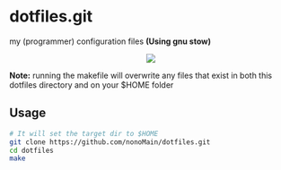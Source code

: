 # dotfiles.git
my (programmer) configuration files
**(Using gnu stow)**
<p align="center">
  <img src="https://img.shields.io/github/repo-size/nonomain/dotfiles?style=for-the-badge">
</p>

**Note:** running the makefile will overwrite any files that exist in both this dotfiles directory and on your $HOME folder
## Usage
```bash
# It will set the target dir to $HOME
git clone https://github.com/nonoMain/dotfiles.git
cd dotfiles
make
```
